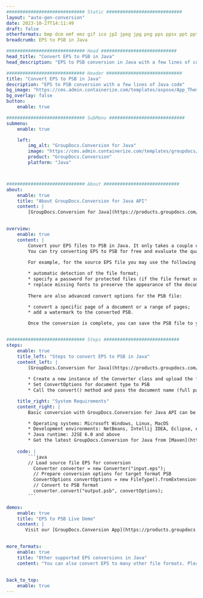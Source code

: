 ```yaml
---
############################# Static ############################
layout: "auto-gen-conversion"
date: 2023-10-27T14:11:49
draft: false
otherformats: bmp dcm emf emz gif ico jp2 jpeg jpg png pps ppsx ppt pptx psb psd svg svgz tga tif tiff webp wmf wmz
breadcrumb: EPS to PSB in Java

############################# Head ############################
head_title: "Convert EPS to PSB in Java"
head_description: "EPS to PSB conversion in Java with a few lines of code. Convert over 160 file formats using the GroupDocs document conversion API for Java"

############################# Header ############################
title: "Convert EPS to PSB in Java"
description: "EPS to PSB conversion with a few lines of Java code"
bg_image: "https://cms.admin.containerize.com/templates/aspose/App_Themes/V3/images/bg/header1.png"
bg_overlay: false
button:
    enable: true

############################# SubMenu ############################
submenu:
    enable: true

    left:
        img_alt: "GroupDocs.Conversion for Java"
        image: "https://cms.admin.containerize.com/templates/groupdocs/images/product-logos/90x90-noborder/groupdocs-conversion-java.png"
        product: "GroupDocs.Conversion"
        platform: "Java"



############################# About ############################
about:
    enable: true
    title: "About GroupDocs.Conversion for Java API"
    content: |
        [GroupDocs.Conversion for Java](https://products.groupdocs.com/conversion/java/) is an advanced file format conversion API for converting between popular image and document formats such as Microsoft Office, OpenDocument, PDF, HTML, email, CAD. and much more with just a few lines of code. The native API automatically detects the formats of the original documents and offers many options for customizing the converted documents. Along with the function of extracting information from a document, it also supports caching of the conversion results to the local disk by default. However, any type of cache storage can be supported by implementing the appropriate interfaces - Amazon S3, Dropbox, Google Drive, Windows Azure, Reddis, or any others.
    

overview:
    enable: true
    content: |
        Convert your EPS files to PSB in Java. It only takes a couple of lines of Java code on any platform of your choice, such as Windows, Linux, macOS.
        You can try converting EPS to PSB for free and evaluate the quality of the conversion results. Along with simple file conversion scripts, you can try more sophisticated options for loading the EPS source file and storing the PSB output. 
        
        For example, for the source EPS file you may use the following load options:

        * automatic detection of the file format;
        * specify a password for protected files (if the file format supports it);
        * replace missing fonts to preserve the appearance of the document.
        
        There are also advanced convert options for the PSB file:

        * convert a specific page of a document or a range of pages;
        * add a watermark to the converted PSB.

        Once the conversion is complete, you can save the PSB file to your local file path or to any third party storage such as FTP, Amazon S3, Google Drive, Dropbox etc. Please note - to convert EPS to PSB, you do not need to install any additional software, such as MS Office, Open Office, Adobe Acrobat Reader etc.


############################# Steps ############################
steps:
    enable: true
    title_left: "Steps to convert EPS to PSB in Java"
    content_left: |
        [GroupDocs.Conversion for Java](https://products.groupdocs.com/conversion/java/) allows developers to easily convert EPS file to PSB with a few lines of code.
        
        * Create a new instance of the Converter class and upload the file EPS with the full path
        * Set ConvertOptions for document type to PSB
        * Call the convert() method and pass the document name (full path) and format (PSB) as a parameter

    title_right: "System Requirements"
    content_right: |
        Basic conversion with GroupDocs.Conversion for Java API can be done with just a few lines of code. Our APIs are supported on all major platforms and operating systems. Before executing the code below, make sure you have the following prerequisites installed on your system.

        * Operating systems: Microsoft Windows, Linux, MacOS
        * Development environments: NetBeans, Intellij IDEA, Eclipse, etc.
        * Java runtime: J2SE 6.0 and above
        * Get the latest GroupDocs.Conversion for Java from [Maven](https://repository.groupdocs.com/webapp/#/artifacts/browse/tree/General/repo/com/groupdocs/groupdocs-conversion)
         
    code: |
        ```java    
        // Load source file EPS for conversion
          Converter converter = new Converter("input.eps");
          // Prepare conversion options for target format PSB
          ConvertOptions convertOptions = new FileType().fromExtension("psb").getConvertOptions();
          // Convert to PSB format
          converter.convert("output.psb", convertOptions);
        ```

demos:
    enable: true
    title: "EPS to PSB Live Demo"
    content: |
       Visit our [GroupDocs.Conversion App](https://products.groupdocs.app/conversion/family) website and try EPS to PSB conversion now. The free demo has the following benefits
          

more_formats:
    enable: true
    title: "Other supported EPS conversions in Java"
    content: "You can also convert EPS to many other file formats. Please see the list below."
       
       
back_to_top:
    enable: true
---
```

